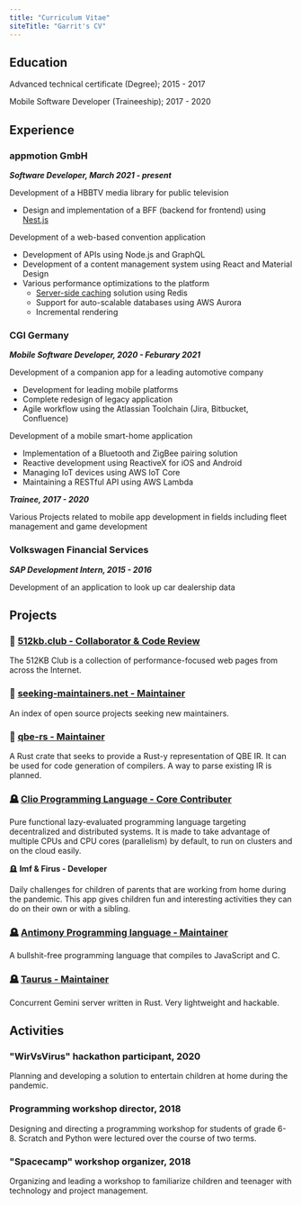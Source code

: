 ```yaml
---
title: "Curriculum Vitae"
siteTitle: "Garrit's CV"
---
```


## Education

Advanced technical certificate (Degree); 2015 - 2017

Mobile Software Developer (Traineeship); 2017 - 2020

## Experience

### appmotion GmbH

_**Software Developer, March 2021 - present**_

Development of a HBBTV media library for public television

* Design and implementation of a BFF (backend for frontend) using [Nest.js](https://nestjs.com/)

Development of a web-based convention application

* Development of APIs using Node.js and GraphQL
* Development of a content management system using React and Material Design
* Various performance optimizations to the platform
    * [Server-side caching](/posts/2021-10-04-server-side-caching-with-apollo-graphql) solution using Redis
    * Support for auto-scalable databases using AWS Aurora
    * Incremental rendering

### CGI Germany

_**Mobile Software Developer, 2020 - Feburary 2021**_

Development of a companion app for a leading automotive company

* Development for leading mobile platforms
* Complete redesign of legacy application
* Agile workflow using the Atlassian Toolchain (Jira, Bitbucket, Confluence)

Development of a mobile smart-home application

* Implementation of a Bluetooth and ZigBee pairing solution
* Reactive development using ReactiveX for iOS and Android
* Managing IoT devices using AWS IoT Core
* Maintaining a RESTful API using AWS Lambda

_**Trainee, 2017 - 2020**_

Various Projects related to mobile app development in fields including fleet
management and game development

### Volkswagen Financial Services

_**SAP Development Intern, 2015 - 2016**_

Development of an application to look up car dealership data

## Projects

### 🌿 [512kb.club - Collaborator & Code Review](https://512kb.club/)

The 512KB Club is a collection of performance-focused web pages from across the
Internet.

### 🌿 [seeking-maintainers.net - Maintainer](https://seeking-maintainers.net/)

An index of open source projects seeking new maintainers.

### 🌿 [qbe-rs - Maintainer](https://github.com/garritfra/qbe-rs)

A Rust crate that seeks to provide a Rust-y representation of QBE IR. It can be
used for code generation of compilers. A way to parse existing IR is planned.

### 🪦 [Clio Programming Language - Core Contributer](https://clio-lang.org/)

Pure functional lazy-evaluated programming language targeting decentralized and
distributed systems. It is made to take advantage of multiple CPUs and CPU
cores (parallelism) by default, to run on clusters and on the cloud easily.

🪦 **Imf & Firus - Developer**

Daily challenges for children of parents that are working from home during the
pandemic. This app gives children fun and interesting activities they can do
on their own or with a sibling.

### 🪦 [Antimony Programming language - Maintainer](https://github.com/antimony-lang/antimony)

A bullshit-free programming language that compiles to JavaScript and C.

### 🪦 [Taurus - Maintainer](https://github.com/garritfra/taurus)

Concurrent Gemini server written in Rust. Very lightweight and hackable.

## Activities

### "WirVsVirus" hackathon participant, 2020

Planning and developing a solution to entertain children at home during the pandemic.

### Programming workshop director, 2018

Designing and directing a programming workshop for students of grade 6-8.
Scratch and Python were lectured over the course of two terms.

### "Spacecamp" workshop organizer, 2018

Organizing and leading a workshop to familiarize children and teenager with
technology and project management.
